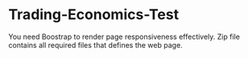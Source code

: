 # Trading-Economics-Test
You need Boostrap to render page responsiveness  effectively.
Zip file contains all required files that defines the web page.
